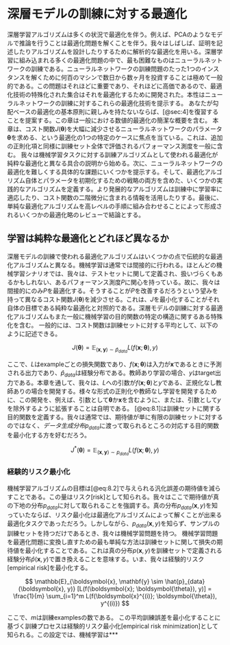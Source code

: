# 深層モデルの訓練に対する最適化

深層学習アルゴリズムは多くの状況で最適化を伴う。例えば、PCAのようなモデルで推論を行うことは最適化問題を解くことを伴う。我々はしばしば、証明を記述したりアルゴリズムを設計したりするために解析的な最適化を用いる。深層学習に組み込まれる多くの最適化問題の中で、最も困難なものはニューラルネットワークの訓練である。ニューラルネットワークの訓練問題のたった1つのインスタンスを解くために何百のマシンで数日から数ヶ月を投資することは極めて一般的である。この問題はそれほどに重要であり、それほどに高価であるので、最適化技術の特殊化された集合はそれを最適化するために開発された。本性はニューラルネットワークの訓練に対するこれらの最適化技術を提示する。
あなたが勾配ベースの最適化の基本原則に親しみを持たないならば、[@sec:4]を復習することを提案する。この章は一般における数値的最適化の簡潔な概要を含む。
本章は、コスト関数$J(\boldsymbol{\theta})$を大幅に減少させるニューラルネットワークのパラメータ$\boldsymbol{\theta}$を求める、という最適化の1つの特定のケースに焦点を当ている。これは、追加の正則化項と同様に訓練セット全体で評価されるパフォーマンス測度を一般に含む。
我々は機械学習タスクに対する訓練アルゴリズムとして使われる最適化が純粋な最適化と異なる具合の説明から始める。次に、ニューラルネットワークの最適化を難しくする具体的な課題にいくつかを提示する。そして、最適化アルゴリズム自体とパラメータを初期化するための戦略の両方を含めた、いくつかの実践的なアルゴリズムを定義する。より発展的なアルゴリズムは訓練中に学習率に適応したり、コスト関数の二階微分に含まれる情報を活用したりする。最後に、単純な最適化アルゴリズムを高レベルの手順に組み合わせることによって形成されるいくつかの最適化略のレビューで結論とする。

## 学習は純粋な最適化とどれほど異なるか

深層モデルの訓練で使われる最適化アルゴリズムはいくつかの点で伝統的な最適化アルゴリズムと異なる。機械学習は通常では間接的に行われる。ほとんどの機械学習シナリオでは、我々は、テストセットに関して定義され、扱いづらくもあるかもしれない、あるパフォーマンス測度$P$に関心を持っている。故に、我々は間接的にのみ$P$を最適化する。そうすることが$P$を改善するだろうという望みを持って異なるコスト関数$J(\boldsymbol{\theta})$を減少させる。これは、$J$を最小化することがそれ自体の目標である純粋な最適化と対照的である。深層モデルの訓練に対する最適化アルゴリズムもまた一般に機械学習の目的関数の特定の構造に関するある特殊化を含む。
一般的には、コスト関数は訓練セットに対する平均として、以下のように記述できる。

$$
J(\boldsymbol{\theta}) = \mathbb{E}_{(\boldsymbol{x}, \mathbf{y}) \sim \hat{p}_{data}} L(f(\boldsymbol{x}; \boldsymbol{\theta}), y)
$$

ここで、$L$はexampleごとの損失関数であり、$f(\boldsymbol{x}; \boldsymbol{\theta})$は入力が$\boldsymbol{x}$であるときに予測される出力であり、$\hat{p}_{data}$は経験分布である。教師あり学習の場合、$y$はtarget出力である。本章を通して、我々は、$L$への引数が$f(\boldsymbol{x}; \boldsymbol{\theta})$と$y$である、正規化なし教師ありの場合を開発する。様々な形式の正則化や教師なし学習を開発するために、この開発を、例えば、引数として$\boldsymbol{\theta}$か$\boldsymbol{x}$を含むように、または、引数として$y$を除外するように拡張することは自明である。
[@eq:8.1]は訓練セットに関する目的関数を定義する。我々は通常では、期待値が単に有限の訓練セットに対するのではなく、*データ生成分布*$p_{data}$に渡って取られるところの対応する目的関数を最小化する方を好むだろう。

$$
J^*(\boldsymbol{\theta}) = \mathbb{E}_{(\boldsymbol{x}, \mathbf{y}) \sim p_{data}} L(f(\boldsymbol{x}; \boldsymbol{\theta}), y)
$$

### 経験的リスク最小化

機械学習アルゴリズムの目標は[@eq:8.2]で与えられる汎化誤差の期待値を減らすことである。この量はリスク[risk]として知られる。我々はここで期待値が真の下地の分布$p_{data}$に対して取られることを強調する。真の分布$p_{data}(\boldsymbol{x}, y)$を知っていたならば、リスク最小化は最適化アルゴリズムによって解くことが出来る最適化タスクであっただろう。しかしながら、$p_{data}(\boldsymbol{x}, y)$を知らず、サンプルの訓練セットを持つだけであるとき、我々は機械学習問題を持つ。
機械学習問題を最適化問題に変換し直すための最も単純な方法は訓練セットに関して損失の期待値を最小化することである。これは真の分布$p(\boldsymbol{x}, y)$を訓練セットで定義される経験分布$\hat{p}(\boldsymbol{x}, y)$で置き換えることを意味する。いま、我々は経験的リスク[empirical risk]を最小化する。

$$
\mathbb{E}_{\boldsymbol{x}, \mathbf{y} \sim \hat{p}_{data}(\boldsymbol{x}, y)} [L(f(\boldsymbol{x}; \boldsymbol{\theta}), y)] = \frac{1}{m} \sum_{i=1}^m L(f(\boldsymbol{x}^{(i)}; \boldsymbol{\theta}), y^{(i)})
$$

ここで、$m$は訓練examplesの数である。
この平均訓練誤差を最小化することに基づく訓練プロセスは経験的リスク最小化[empirical risk minimization]として知られる。この設定では、機械学習は***
